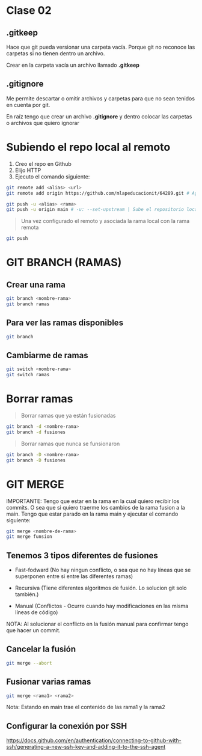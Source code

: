 # Clase 02

## .gitkeep
Hace que git pueda versionar una carpeta vacía. Porque git no reconoce las carpetas si no tienen dentro un archivo.

Crear en la carpeta vacía un archivo llamado **.gitkeep**

## .gitignore
Me permite descartar o omitir archivos y carpetas para que no sean tenidos en cuenta por git.

En raíz tengo que crear un archivo **.gitignore** y dentro colocar las carpetas o archivos que quiero ignorar

# Subiendo el repo local al remoto

1. Creo el repo en Github
2. Elijo HTTP
3. Ejecuto el comando siguiente:


```sh
git remote add <alias> <url>
git remote add origin https://github.com/mlapeducacionit/64289.git # Agrega el repo remoto al local
```

```sh
git push -u <alias> <rama>
git push -u origin main # -u: --set-upstream | Sube el repositorio local al remoto.
``` 

> Una vez configurado el remoto y asociada la rama local con la rama remota

```sh
git push
```

# GIT BRANCH (RAMAS)

## Crear una rama

```sh
git branch <nombre-rama>
git branch ramas
```

## Para ver las ramas disponibles

```sh
git branch
```

## Cambiarme de ramas

```sh
git switch <nombre-rama>
git switch ramas
```

# Borrar ramas 

> Borrar ramas que ya están fusionadas

```sh
git branch -d <nombre-rama>
git branch -d fusiones
```

> Borrar ramas que nunca se funsionaron

```sh
git branch -D <nombre-rama>
git branch -D fusiones
```
# GIT MERGE
IMPORTANTE: Tengo que estar en la rama en la cual quiero recibir los commits. O sea que si quiero traerme los cambios de la rama fusion a la main. Tengo que estar parado en la rama main y ejecutar el comando siguiente:

```sh
git merge <nombre-de-rama>
git merge funsion
```

## Tenemos 3 tipos diferentes de fusiones

* Fast-fodward (No hay ningun conflicto, o sea que no hay líneas que se superponen entre si entre las diferentes ramas)

* Recursiva (Tiene diferentes algoritmos de fusión. Lo solucion git solo también.)

* Manual (Conflictos - Ocurre cuando hay modificaciones en las misma líneas de código)

NOTA: Al solucionar el conflicto en la fusión manual para confirmar tengo que hacer un commit.

## Cancelar la fusión

```sh
git merge --abort
```

## Fusionar varias ramas

```sh
git merge <rama1> <rama2>
```
Nota: Estando en main trae el contenido de las rama1 y la rama2



## Configurar la conexión por SSH
https://docs.github.com/en/authentication/connecting-to-github-with-ssh/generating-a-new-ssh-key-and-adding-it-to-the-ssh-agent


